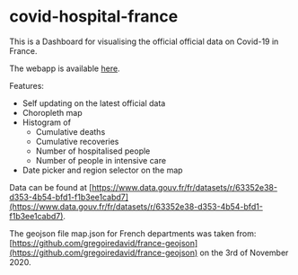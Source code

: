 # covid-hospital-france

This is a Dashboard for visualising the official official data on Covid-19 in France.

The webapp is available [here](http://covid.jordanemme.com).

Features:
* Self updating on the latest official data
* Choropleth map
* Histogram of
    * Cumulative deaths
    * Cumulative recoveries
    * Number of hospitalised people
    * Number of people in intensive care
* Date picker and region selector on the map

Data can be found at [https://www.data.gouv.fr/fr/datasets/r/63352e38-d353-4b54-bfd1-f1b3ee1cabd7](https://www.data.gouv.fr/fr/datasets/r/63352e38-d353-4b54-bfd1-f1b3ee1cabd7).

The geojson file map.json for French departments was taken from:
[https://github.com/gregoiredavid/france-geojson](https://github.com/gregoiredavid/france-geojson) on the 3rd of November 2020.
